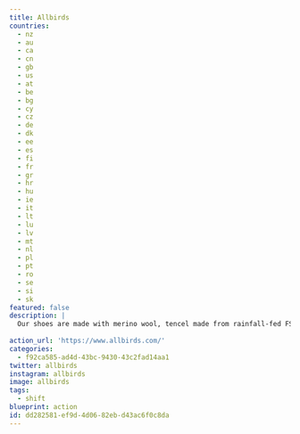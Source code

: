 ```yaml
---
title: Allbirds
countries:
  - nz
  - au
  - ca
  - cn
  - gb
  - us
  - at
  - be
  - bg
  - cy
  - cz
  - de
  - dk
  - ee
  - es
  - fi
  - fr
  - gr
  - hr
  - hu
  - ie
  - it
  - lt
  - lu
  - lv
  - mt
  - nl
  - pl
  - pt
  - ro
  - se
  - si
  - sk
featured: false
description: |
  Our shoes are made with merino wool, tencel made from rainfall-fed FSC-certified eucalyptus forests, recycled plastic bottles (for laces), 'Sweetfoam' soles made from castor bean oil and [ProForest](https://proforest.net/en)-protected sugarcane. At 7.6 kg per pair for our wool runners, our process uses 60% less energy than materials used in typical synthetic shoes. We offset the rest, making Allbirds a carbon-neutral business.
  
action_url: 'https://www.allbirds.com/'
categories:
  - f92ca585-ad4d-43bc-9430-43c2fad14aa1
twitter: allbirds
instagram: allbirds
image: allbirds
tags:
  - shift
blueprint: action
id: dd282581-ef9d-4d06-82eb-d43ac6f0c8da
---
```

